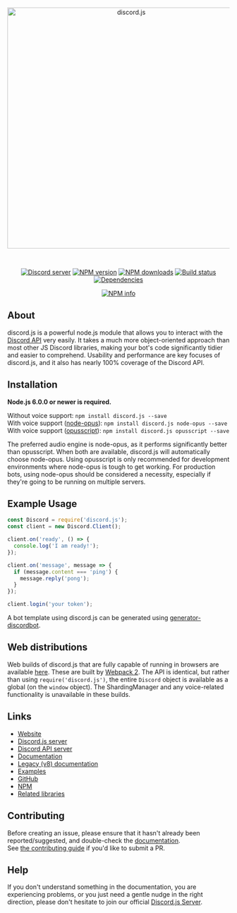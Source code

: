 <div align="center">
  <br />
  <p>
    <a href="https://discord.js.org"><img src="https://i.imgur.com/260XFXQ.png" width="546" alt="discord.js" /></a>
  </p>
  <br />
  <p>
    <a href="https://discord.gg/bRCvFy9"><img src="https://discordapp.com/api/guilds/222078108977594368/embed.png" alt="Discord server" /></a>
    <a href="https://www.npmjs.com/package/discord.js"><img src="https://img.shields.io/npm/v/discord.js.svg?maxAge=3600" alt="NPM version" /></a>
    <a href="https://www.npmjs.com/package/discord.js"><img src="https://img.shields.io/npm/dt/discord.js.svg?maxAge=3600" alt="NPM downloads" /></a>
    <a href="https://travis-ci.org/hydrabolt/discord.js"><img src="https://travis-ci.org/hydrabolt/discord.js.svg" alt="Build status" /></a>
    <a href="https://david-dm.org/hydrabolt/discord.js"><img src="https://img.shields.io/david/hydrabolt/discord.js.svg?maxAge=3600" alt="Dependencies" /></a>
  </p>
  <p>
    <a href="https://nodei.co/npm/discord.js/"><img src="https://nodei.co/npm/discord.js.png?downloads=true&stars=true" alt="NPM info" /></a>
  </p>
</div>

## About
discord.js is a powerful node.js module that allows you to interact with the [Discord API](https://discordapp.com/developers/docs/intro) very easily.
It takes a much more object-oriented approach than most other JS Discord libraries, making your bot's code significantly tidier and easier to comprehend.
Usability and performance are key focuses of discord.js, and it also has nearly 100% coverage of the Discord API.

## Installation
**Node.js 6.0.0 or newer is required.**

Without voice support: `npm install discord.js --save`  
With voice support ([node-opus](https://www.npmjs.com/package/node-opus)): `npm install discord.js node-opus --save`  
With voice support ([opusscript](https://www.npmjs.com/package/opusscript)): `npm install discord.js opusscript --save`

The preferred audio engine is node-opus, as it performs significantly better than opusscript. When both are available, discord.js will automatically choose node-opus.
Using opusscript is only recommended for development environments where node-opus is tough to get working.
For production bots, using node-opus should be considered a necessity, especially if they're going to be running on multiple servers.

## Example Usage
```js
const Discord = require('discord.js');
const client = new Discord.Client();

client.on('ready', () => {
  console.log('I am ready!');
});

client.on('message', message => {
  if (message.content === 'ping') {
    message.reply('pong');
  }
});

client.login('your token');
```

A bot template using discord.js can be generated using [generator-discordbot](https://www.npmjs.com/package/generator-discordbot).

## Web distributions
Web builds of discord.js that are fully capable of running in browsers are available [here](https://github.com/hydrabolt/discord.js/tree/webpack).
These are built by [Webpack 2](https://webpack.js.org/). The API is identical, but rather than using `require('discord.js')`,
the entire `Discord` object is available as a global (on the `window` object).
The ShardingManager and any voice-related functionality is unavailable in these builds.

## Links
* [Website](http://discord.js.org/)
* [Discord.js server](https://discord.gg/bRCvFy9)
* [Discord API server](https://discord.gg/rV4BwdK)
* [Documentation](http://discord.js.org/#/docs)
* [Legacy (v8) documentation](http://discordjs.readthedocs.io/en/8.2.0/docs_client.html)
* [Examples](https://github.com/hydrabolt/discord.js/tree/master/docs/custom/examples)
* [GitHub](https://github.com/hydrabolt/discord.js)
* [NPM](https://www.npmjs.com/package/discord.js)
* [Related libraries](https://discordapi.com/unofficial/libs.html)

## Contributing
Before creating an issue, please ensure that it hasn't already been reported/suggested, and double-check the
[documentation](http://discord.js.org/#/docs).  
See [the contributing guide](CONTRIBUTING.md) if you'd like to submit a PR.

## Help
If you don't understand something in the documentation, you are experiencing problems, or you just need a gentle
nudge in the right direction, please don't hesitate to join our official [Discord.js Server](https://discord.gg/bRCvFy9).
